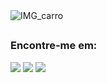 <!--  
### Olá!! Sou o Lucas Freitas  👋

- Atualmente estou cursando Bacharel em Ciência da Computação na Universidade do Estado de Santa Catarina (UDESC)
- Em paralelo, estou realizando alguns cursos com foco de futuramente me tornar um Desenvolvedor Full Stack
- Amante de jogos online e apaixonado por carros

#### 🐱‍🚀 Linguagens na qual estou estudando no momento:
- JavaScript
- NodeJS
- ReactJS 

#### 😎 Linguagens na qual possuo conhecimento:
- C / C++
- Python
- CSS

##

-->

<div>
  <img align="center" alt="IMG_carro" src="https://64.media.tumblr.com/21996c686e3958128a17819c70ea65cf/ddec1fd4ec904990-05/s2048x3072/63dd526de11317be2f269c76a8e8577569fe57e2.jpg">


  </div>

##



### Encontre-me em: 

<div>
  <a href="https://www.linkedin.com/in/lucas-eduardo-rosa-de-freitas-3b9993202/" target="_blank"><img src="https://img.shields.io/badge/LinkedIn-0077B5?style=for-the-badge&logo=linkedin&logoColor=white" target="_blank"></a>
  <a href="mailto:lucas_rfreitas@outlook.com.br" target="_blank"><img src="https://img.shields.io/badge/Microsoft_Outlook-0078D4?style=for-the-badge&logo=microsoft-outlook&logoColor=white" target="_blank"></a>
  <a href="https://www.instagram.com/kiinhaaas/" target="_blank"><img src="https://img.shields.io/badge/Instagram-E4405F?style=for-the-badge&logo=instagram&logoColor=white" target="_blank"></a>
  
</div>




